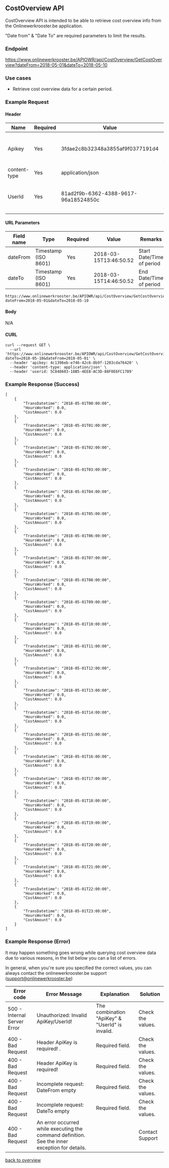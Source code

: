 ## CostOverview API

CostOverview API is intended to be able to retrieve cost overview info from the Onlinewerkrooster.be application. 

"Date from" & "Date To" are required parameters to limit the results.

### Endpoint

https://www.onlinewerkrooster.be/APIOWR/api/CostOverview/GetCostOverview?dateFrom=2018-05-01&dateTo=2018-05-10

### Use cases

- Retrieve cost overview data for a certain period.

### Example Request

#### Header

| Name         | Required | Value                                | Remarks                                                      |
| ------------ | -------- | ------------------------------------ | ------------------------------------------------------------ |
| Apikey       | Yes      | 3fdae2c8b32348a3855af9f0377191d4     | Unique ID to identify the source to query data. (provided by onlinewerkrooster.be team) |
| content-type | Yes      | application/json                     | JSON data                                                    |
| UserId       | Yes      | 81ad2f9b-6362-4388-9617-96a18524850c | Unique ID to identify the requester. (provided by the onlinewerkrooster.be team) |

#### URL Parameters

| Field name | Type                 | Required | Value                  | Remarks                   |
| ---------- | -------------------- | -------- | ---------------------- | ------------------------- |
| dateFrom   | Timestamp (ISO 8601) | Yes      | 2018-03-15T13:46:50.52 | Start Date/Time of period |
| dateTo     | Timestamp (ISO 8601) | Yes      | 2018-03-15T14:46:50.52 | End Date/Time of period   |

```
https://www.onlinewerkrooster.be/APIOWR/api/CostOverview/GetCostOverview?dateFrom=2018-05-01&dateTo=2018-05-10
```

#### Body

N/A

#### CURL
```
curl --request GET \
  --url 'https://www.onlinewerkrooster.be/APIOWR/api/CostOverview/GetCostOverview?dateTo=2018-05-10&dateFrom=2018-05-01' \
  --header 'apikey: 4c1396eb-e746-42c6-8b9f-1203cda76420' \
  --header 'content-type: application/json' \
  --header 'userid: 5C848603-18B5-4EE8-AC3D-88F0E6FC1789'
```

### Example Response (Success)

```
[
    {
		"TransDatetime": "2018-05-01T00:00:00",
		"HoursWorked": 0.0,
		"CostAmount": 0.0
	},
	{
		"TransDatetime": "2018-05-01T01:00:00",
		"HoursWorked": 0.0,
		"CostAmount": 0.0
	},
	{
		"TransDatetime": "2018-05-01T02:00:00",
		"HoursWorked": 0.0,
		"CostAmount": 0.0
	},
	{
		"TransDatetime": "2018-05-01T03:00:00",
		"HoursWorked": 0.0,
		"CostAmount": 0.0
	},
	{
		"TransDatetime": "2018-05-01T04:00:00",
		"HoursWorked": 0.0,
		"CostAmount": 0.0
	},
	{
		"TransDatetime": "2018-05-01T05:00:00",
		"HoursWorked": 0.0,
		"CostAmount": 0.0
	},
	{
		"TransDatetime": "2018-05-01T06:00:00",
		"HoursWorked": 0.0,
		"CostAmount": 0.0
	},
	{
		"TransDatetime": "2018-05-01T07:00:00",
		"HoursWorked": 0.0,
		"CostAmount": 0.0
	},
	{
		"TransDatetime": "2018-05-01T08:00:00",
		"HoursWorked": 0.0,
		"CostAmount": 0.0
	},
	{
		"TransDatetime": "2018-05-01T09:00:00",
		"HoursWorked": 0.0,
		"CostAmount": 0.0
	},
	{
		"TransDatetime": "2018-05-01T10:00:00",
		"HoursWorked": 0.0,
		"CostAmount": 0.0
	},
	{
		"TransDatetime": "2018-05-01T11:00:00",
		"HoursWorked": 0.0,
		"CostAmount": 0.0
	},
	{
		"TransDatetime": "2018-05-01T12:00:00",
		"HoursWorked": 0.0,
		"CostAmount": 0.0
	},
	{
		"TransDatetime": "2018-05-01T13:00:00",
		"HoursWorked": 0.0,
		"CostAmount": 0.0
	},
	{
		"TransDatetime": "2018-05-01T14:00:00",
		"HoursWorked": 0.0,
		"CostAmount": 0.0
	},
	{
		"TransDatetime": "2018-05-01T15:00:00",
		"HoursWorked": 0.0,
		"CostAmount": 0.0
	},
	{
		"TransDatetime": "2018-05-01T16:00:00",
		"HoursWorked": 0.0,
		"CostAmount": 0.0
	},
	{
		"TransDatetime": "2018-05-01T17:00:00",
		"HoursWorked": 0.0,
		"CostAmount": 0.0
	},
	{
		"TransDatetime": "2018-05-01T18:00:00",
		"HoursWorked": 0.0,
		"CostAmount": 0.0
	},
	{
		"TransDatetime": "2018-05-01T19:00:00",
		"HoursWorked": 0.0,
		"CostAmount": 0.0
	},
	{
		"TransDatetime": "2018-05-01T20:00:00",
		"HoursWorked": 0.0,
		"CostAmount": 0.0
	},
	{
		"TransDatetime": "2018-05-01T21:00:00",
		"HoursWorked": 0.0,
		"CostAmount": 0.0
	},
	{
		"TransDatetime": "2018-05-01T22:00:00",
		"HoursWorked": 0.0,
		"CostAmount": 0.0
	},
	{
		"TransDatetime": "2018-05-01T23:00:00",
		"HoursWorked": 0.0,
		"CostAmount": 0.0
	}
]
```



### Example Response (Error)

It may happen something goes wrong while querying cost overview data due to various reasons, in the list below you can a list of errors.

In general, when you're sure you specified the correct values, you can always contact the onlinewerkrooster.be support (support@onlinewerkrooster.be)

| Error code                  | Error Message                                                | Explanation                                     | Solution          |
| --------------------------- | ------------------------------------------------------------ | ----------------------------------------------- | ----------------- |
| 500 - Internal Server Error | Unauthorized: Invalid ApiKey/UserId!                         | The combination "ApiKey" & "UserId" is invalid. | Check the values. |
| 400 - Bad Request           | Header ApiKey is required!          .                        | Required field.                                 | Check the values. |
| 400 - Bad Request           | Header ApiKey is required!                                   | Required field.                                 | Check the values. |
| 400 - Bad Request           | Incomplete request: DateFrom empty                           | Required field.                                 | Check the values. |
| 400 - Bad Request           | Incomplete request: DateTo empty                             | Required field.                                 | Check the values. |
| 400 - Bad Request           | An error occurred while executing the command definition. See the inner exception for details. |                                                 | Contact Support   |

[back to overview](OnlineWerkroosterAPI.md)